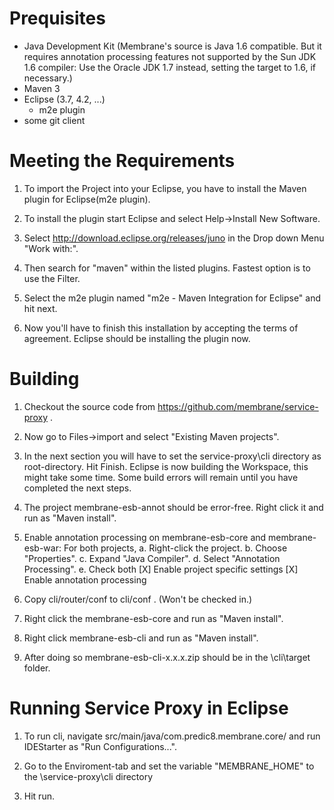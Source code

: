 Prequisites
===========
* Java Development Kit (Membrane's source is Java 1.6 compatible. But it requires annotation processing features not supported by the Sun JDK 1.6 compiler: Use the Oracle JDK 1.7 instead, setting the target to 1.6, if necessary.)
* Maven 3
* Eclipse (3.7, 4.2, ...)
	* m2e plugin
* some git client

Meeting the Requirements
========================

1. To import the Project into your Eclipse, you have to install the Maven plugin for Eclipse(m2e plugin). 

2. To install the plugin start Eclipse and select Help->Install New Software.

3. Select http://download.eclipse.org/releases/juno in the Drop down Menu "Work with:".

4. Then search for "maven" within the listed plugins. Fastest option is to use the Filter.

5. Select the m2e plugin named "m2e - Maven Integration for Eclipse" and hit next.

6. Now you'll have to finish this installation by accepting the terms of agreement. Eclipse should be installing the plugin now.


Building
========

1. Checkout the source code from https://github.com/membrane/service-proxy .

2. Now go to Files->import and select "Existing Maven projects".

3. In the next section you will have to set the service-proxy\cli directory as root-directory. Hit Finish. Eclipse is now building the Workspace, this might take some time. Some build errors will remain until you have completed the next steps.

4. The project membrane-esb-annot should be error-free. Right click it and run as "Maven install".

5. Enable annotation processing on membrane-esb-core and membrane-esb-war: For both projects,
   a. Right-click the project.
   b. Choose "Properties".
   c. Expand "Java Compiler".
   d. Select "Annotation Processing".
   e. Check both
      [X] Enable project specific settings
      [X] Enable annotation processing

6. Copy cli/router/conf to cli/conf . (Won't be checked in.)

7. Right click the membrane-esb-core and run as "Maven install".

8. Right click membrane-esb-cli and run as "Maven install".

9. After doing so membrane-esb-cli-x.x.x.zip should be in the \cli\target folder.


Running Service Proxy in Eclipse
================================

1. To run cli, navigate src/main/java/com.predic8.membrane.core/ and run IDEStarter as "Run Configurations...".

2. Go to the Enviroment-tab and set the variable "MEMBRANE_HOME" to the \service-proxy\cli directory

3. Hit run.
